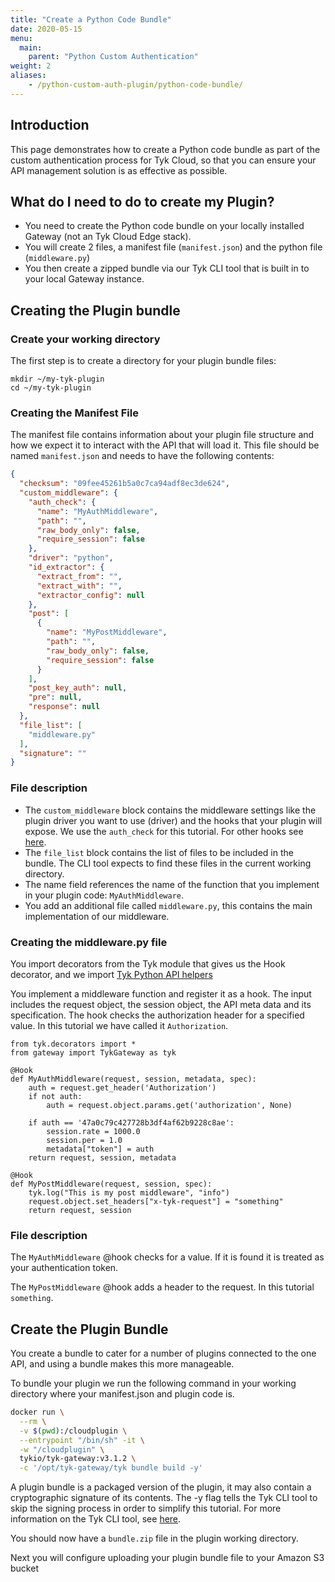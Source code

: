 ```yaml
---
title: "Create a Python Code Bundle"
date: 2020-05-15
menu:
  main:
    parent: "Python Custom Authentication"
weight: 2
aliases:
    - /python-custom-auth-plugin/python-code-bundle/
---
```


## Introduction

This page demonstrates how to create a Python code bundle as part of the custom authentication process for Tyk Cloud, so that you can ensure your API management solution is as effective as possible.


## What do I need to do to create my Plugin?

* You need to create the Python code bundle on your locally installed Gateway (not an Tyk Cloud Edge stack).
* You will create 2 files, a manifest file (`manifest.json`) and the python file (`middleware.py`)
* You then create a zipped bundle via our Tyk CLI tool that is built in to your local Gateway instance.
  
## Creating the Plugin bundle

### Create your working directory

The first step is to create a directory for your plugin bundle files:

```.copyWrapper
mkdir ~/my-tyk-plugin
cd ~/my-tyk-plugin
```

### Creating the Manifest File

The manifest file contains information about your plugin file structure and how we expect it to interact with the API that will load it. This file should be named `manifest.json` and needs to have the following contents:

```.json
{
  "checksum": "09fee45261b5a0c7ca94adf8ec3de624",
  "custom_middleware": {
    "auth_check": {
      "name": "MyAuthMiddleware",
      "path": "",
      "raw_body_only": false,
      "require_session": false
    },
    "driver": "python",
    "id_extractor": {
      "extract_from": "",
      "extract_with": "",
      "extractor_config": null
    },
    "post": [
      {
        "name": "MyPostMiddleware",
        "path": "",
        "raw_body_only": false,
        "require_session": false
      }
    ],
    "post_key_auth": null,
    "pre": null,
    "response": null
  },
  "file_list": [
    "middleware.py"
  ],
  "signature": ""
}
```
### File description


* The `custom_middleware` block contains the middleware settings like the plugin driver you want to use (driver) and the hooks that your plugin will expose. We use the `auth_check` for this tutorial. For other hooks see [here](/docs/plugins/rich-plugins/rich-plugins-work/#coprocess-dispatcher---hooks).
* The `file_list` block contains the list of files to be included in the bundle. The CLI tool expects to find these files in the current working directory.
* The name field references the name of the function that you implement in your plugin code: `MyAuthMiddleware`.
* You add an additional file called `middleware.py`, this contains the main implementation of our middleware.

### Creating the middleware.py file

You import decorators from the Tyk module that gives us the Hook decorator, and we import [Tyk Python API helpers](/docs/plugins/rich-plugins/python/tyk-python-api-methods/)

You implement a middleware function and register it as a hook. The input includes the request object, the session object, the API meta data and its specification. The hook checks the authorization header for a specified value. In this tutorial we have called it `Authorization`.

```.python
from tyk.decorators import *
from gateway import TykGateway as tyk

@Hook
def MyAuthMiddleware(request, session, metadata, spec):
    auth = request.get_header('Authorization')
    if not auth:
        auth = request.object.params.get('authorization', None)

    if auth == '47a0c79c427728b3df4af62b9228c8ae':
        session.rate = 1000.0
        session.per = 1.0
        metadata["token"] = auth
    return request, session, metadata

@Hook
def MyPostMiddleware(request, session, spec):
    tyk.log("This is my post middleware", "info")
    request.object.set_headers["x-tyk-request"] = "something"
    return request, session
  ```

### File description

The `MyAuthMiddleware` @hook checks for a value. If it is found it is treated as your authentication token.

The `MyPostMiddleware` @hook adds a header to the request. In this tutorial `something`.


## Create the Plugin Bundle

You create a bundle to cater for a number of plugins connected to the one API, and using a bundle makes this more manageable.

To bundle your plugin we run the following command in your working directory where your manifest.json and plugin code is.

```.bash
docker run \
  --rm \
  -v $(pwd):/cloudplugin \
  --entrypoint "/bin/sh" -it \
  -w "/cloudplugin" \
  tykio/tyk-gateway:v3.1.2 \
  -c '/opt/tyk-gateway/tyk bundle build -y'
```

A plugin bundle is a packaged version of the plugin, it may also contain a cryptographic signature of its contents. The -y flag tells the Tyk CLI tool to skip the signing process in order to simplify this tutorial. For more information on the Tyk CLI tool, see [here](/docs/plugins/rich-plugins/plugin-bundles/#bundler-tool).

You should now have a `bundle.zip` file in the plugin working directory.

Next you will configure uploading your plugin bundle file to your Amazon S3 bucket